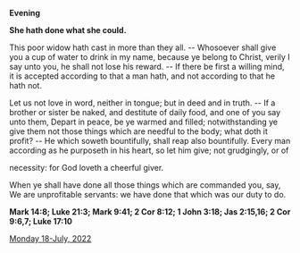 **Evening**

**She hath done what she could.**
 
This poor widow hath cast in more than they all. -- Whosoever shall give you a cup of water to drink in my name, because ye belong to Christ, verily I say unto you, he shall not lose his reward. -- If there be first a willing mind, it is accepted according to that a man hath, and not according to that he hath not.
 
Let us not love in word, neither in tongue; but in deed and in truth. -- If a brother or sister be naked, and destitute of daily food, and one of you say unto them, Depart in peace, be ye warmed and filled; notwithstanding ye give them not those things which are needful to the body; what doth it profit? -- He which soweth bountifully, shall reap also bountifully. Every man according as he purposeth in his heart, so let him give; not grudgingly, or of
 
necessity: for God loveth a cheerful giver.
 
When ye shall have done all those things which are commanded you, say, We are unprofitable servants: we have done that which was our duty to do.  

**Mark 14:8; Luke 21:3; Mark 9:41; 2 Cor 8:12; 1 John 3:18; Jas 2:15,16; 2 Cor 9:6,7; Luke 17:10**

[Monday 18-July, 2022](https://t.me/daily_light)
